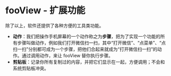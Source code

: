 # fooView - 扩展功能
除了以上，软件还提供了各种方便的工具类功能。

* **动作**：我们把操作手机屏幕的一个动作称之为**步骤**，把为了实现一个功能的所有步骤叫做动作，例如我们打开微信扫一扫，其中“打开微信”、“点菜单”、“点扫一扫”分别都可成为一个步骤，把他们合起来就成为“打开微信扫一扫”的动作。通过调用动作，来让 fooView 替你执行步骤。
* **剪贴板**：记录你所有复制过的内容，并把它们显示在一起，方便调用；不会和系统剪贴板冲突。